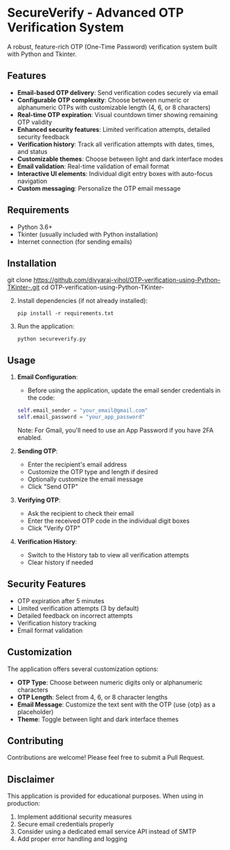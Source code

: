 # SecureVerify - Advanced OTP Verification System

A robust, feature-rich OTP (One-Time Password) verification system built with Python and Tkinter.

## Features

- **Email-based OTP delivery**: Send verification codes securely via email
- **Configurable OTP complexity**: Choose between numeric or alphanumeric OTPs with customizable length (4, 6, or 8 characters)
- **Real-time OTP expiration**: Visual countdown timer showing remaining OTP validity
- **Enhanced security features**: Limited verification attempts, detailed security feedback
- **Verification history**: Track all verification attempts with dates, times, and status
- **Customizable themes**: Choose between light and dark interface modes
- **Email validation**: Real-time validation of email format
- **Interactive UI elements**: Individual digit entry boxes with auto-focus navigation
- **Custom messaging**: Personalize the OTP email message

## Requirements

- Python 3.6+
- Tkinter (usually included with Python installation)
- Internet connection (for sending emails)

## Installation
git clone https://github.com/divyaraj-vihol/OTP-verification-using-Python-TKinter-.git
cd OTP-verification-using-Python-TKinter-

2. Install dependencies (if not already installed):
   ```
   pip install -r requirements.txt
   ```

3. Run the application:
   ```
   python secureverify.py
   ```

## Usage

1. **Email Configuration**:
   - Before using the application, update the email sender credentials in the code:
   ```python
   self.email_sender = "your_email@gmail.com"
   self.email_password = "your_app_password"
   ```
   Note: For Gmail, you'll need to use an App Password if you have 2FA enabled.

2. **Sending OTP**:
   - Enter the recipient's email address
   - Customize the OTP type and length if desired
   - Optionally customize the email message
   - Click "Send OTP"

3. **Verifying OTP**:
   - Ask the recipient to check their email
   - Enter the received OTP code in the individual digit boxes
   - Click "Verify OTP"

4. **Verification History**:
   - Switch to the History tab to view all verification attempts
   - Clear history if needed

## Security Features

- OTP expiration after 5 minutes
- Limited verification attempts (3 by default)
- Detailed feedback on incorrect attempts
- Verification history tracking
- Email format validation

## Customization

The application offers several customization options:

- **OTP Type**: Choose between numeric digits only or alphanumeric characters
- **OTP Length**: Select from 4, 6, or 8 character lengths
- **Email Message**: Customize the text sent with the OTP (use {otp} as a placeholder)
- **Theme**: Toggle between light and dark interface themes

## Contributing

Contributions are welcome! Please feel free to submit a Pull Request.


## Disclaimer

This application is provided for educational purposes. When using in production:
1. Implement additional security measures
2. Secure email credentials properly
3. Consider using a dedicated email service API instead of SMTP
4. Add proper error handling and logging
